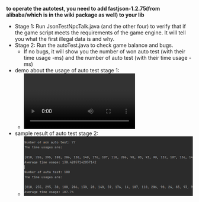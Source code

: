 **to operate the autotest, you need to add fastjson-1.2.75(from alibaba/which is in the wiki package as well) to your lib**

- Stage 1: Run JsonTestNpcTalk.java (and the other four) to verify that if the game script meets the requirements of the game engine. It will tell you what the first illegal data is and why.
- Stage 2: Run the autoTest.java to check game balance and bugs.
  - If no bugs, it will show you the number of won auto test (with their time usage -ms) and the number of auto test (with their time usage -ms)
- demo about the usage of auto test stage 1: 
  - ![6442gp_testnpctalkdemo](uploads/9c414c08875a8b3bf7d852247d3f841f/6442gp_testnpctalkdemo.mp4)
- sample result of auto test stage 2: 
  - ![6](uploads/9c65d33991e824894a5214125f39da02/6.png)